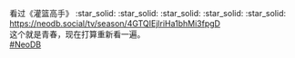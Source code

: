 <p>看过《灌篮高手》 :star_solid: :star_solid: :star_solid: :star_solid: :star_solid: <br /><a href="https://neodb.social/tv/season/4GTQIEjlriHa1bhMi3fpgD" target="_blank" rel="nofollow noopener" translate="no"><span class="invisible">https://</span><span class="ellipsis">neodb.social/tv/season/4GTQIEj</span><span class="invisible">lriHa1bhMi3fpgD</span></a><br />这个就是青春，现在打算重新看一遍。<br /><a href="https://e5n.cc/tags/NeoDB" class="mention hashtag" rel="tag">#<span>NeoDB</span></a></p>